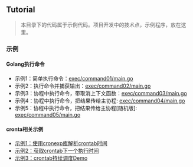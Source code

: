 ## Tutorial
> 本目录下的代码属于示例代码。项目开发中的技术点，示例程序，放在这里。


### 示例

#### Golang执行命令
- 示例1：简单执行命令：[exec/command01/main.go](./exec/command01/main.go)
- 示例2：执行命令并捕获输出：[exec/command02/main.go](./exec/command02/main.go)
- 示例3：协程中执行命令，带取消上下文函数：[exec/command03/main.go](./exec/command03/main.go)
- 示例4：协程中执行命令，把结果传给主协程: [exec/command04/main.go](./exec/command04/main.go)
- 示例5：协程中执行命令，把结果传给主协程[随机版]: [exec/command05/main.go](./exec/command05/main.go)

#### cronta相关示例
- [示例1：使用cronexp库解析crontab时间](crontab/demo01/main.go)
- [示例2：获取crontab下一个执行时间](crontab/demo02/main.go)
- [示例3：crontab持续调度Demo](crontab/demo03/main.go)

